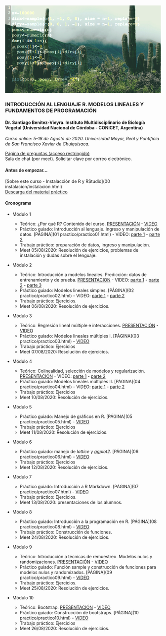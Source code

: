![fig1](/images/cactus.png)

### INTRODUCCIÓN AL LENGUAJE R. MODELOS LINEALES Y FUNDAMENTOS DE PROGRAMACIÓN

#### Dr. Santiago Benitez-Vieyra. Instituto Multidisciplinario de Biología Vegetal (Universidad Nacional de Córdoba - CONICET, Argentina)

*Curso online: 5-18 de Agosto de 2020. Universidad Mayor, Real y Pontificia de San Francisco Xavier de Chuiquisaca.* 


[Página de preguntas (acceso restringido)](https://docs.google.com/document/d/1T1Sq4h4RRmLGnDdoRRlnuj9ffRcKrSV6pVQ77LQQmu4/edit?usp=sharing)     
Sala de chat (por meet). Solicitar clave por correo electrónico.       

#### Antes de empezar...
[Sobre este curso - Instalacción de R y RStudio](00 instalacion/instalacion.html)   
[Descarga del material práctico](https://github.com/santiagombv/cursoR/archive/master.zip)


#### Cronograma   

* Módulo 1   
  + Teórico: ¿Por qué R? Contenido del curso. [PRESENTACIÓN](teoricos/teor1.html) -  [VIDEO](https://drive.google.com/file/d/1-lOSxsEfv8_oSRmYNMmRVQ1-8S9JH2QT/view?usp=sharing)
  + Práctico guiado: Introducción al lenguaje. Ingreso y manipulación de datos. [PÁGINA](01 practico/practico01.html) - VIDEO: [parte 1](https://drive.google.com/file/d/166vL1lHd0im7Wtcwp8bPtJc3aKrtD6Q9/view?usp=sharing) - [parte 2](https://drive.google.com/file/d/14UW4GAIRa21N5okr-1JkJt0F2MqNOsAY/view?usp=sharing)   
  + Trabajo práctico: preparación de datos, ingreso y manipulación.  
  + Meet 05/08/2020: Resolución de ejercicios, problemas de instalación y dudas sobre el lenguaje.   
  
* Módulo 2   
  + Teórico: Introducción a modelos lineales. Predicción: datos de entrenamiento y de prueba. [PRESENTACION](teoricos/teor2.html) - VIDEO: [parte 1](https://drive.google.com/file/d/1NUa53L-mjdWHKwGldTXcYZLZ3owJiZp9/view?usp=sharing) - [parte 2](https://drive.google.com/file/d/1bCY-tqY-r2FgBkAdQWSx0CjRzGwMWeFr/view?usp=sharing) - [parte 3](https://drive.google.com/file/d/1e7kjkumq6HYSmRqBb0YY7zG9eQ27MvKR/view?usp=sharing)   
  + Práctico guiado: Modelos lineales simples. [PÁGINA](02 practico/practico02.html)  - VIDEO: [parte 1](https://drive.google.com/file/d/1vmjkdOo019Kxm6SIPmNYqi-maq-wiCYt/view?usp=sharing) - [parte 2](https://drive.google.com/file/d/1qpAU1re_bZ-WR7k_AxbNkqHxvqzkjLuI/view?usp=sharing)  
  + Trabajo práctico: Ejercicios.   
  + Meet 06/08/2020: Resolución de ejercicios. 

* Módulo 3
  + Teórico: Regresión lineal múltiple e interacciones. [PRESENTACIÓN](teoricos/teor3.html) - [VIDEO](https://drive.google.com/file/d/1GcwB-rH6LuN8uOjjdWEw4pfcuOGAt6dl/view?usp=sharing)   
  + Práctico guiado: Modelos lineales múltiples I. [PÁGINA](03 practico/practico03.html) - [VIDEO](https://drive.google.com/file/d/1vvumIBIPRtP_KPEy2pkoi9siqiy0lR31/view?usp=sharing)   
  + Trabajo práctico: Ejercicios   
  + Meet 07/08/2020: Resolución de ejercicios.

* Módulo 4
  + Teórico: Colinealidad, selección de modelos y regularización. [PRESENTACIÓN](teoricos/teor4.html) - VIDEO: [parte 1](https://drive.google.com/file/d/1fO1OJVMJoOqxESgpkvMQwgtz4m4Nfgz4/view?usp=sharing) - [parte 2](https://drive.google.com/file/d/19YUuSKLFMqaFmmySFpynbAf4vYI2JGSi/view?usp=sharing)   
  + Práctico guiado: Modelos lineales múltiples II. [PÁGINA](04 practico/practico04.html) - VIDEO: [parte 1](https://drive.google.com/file/d/1ehOG2VgnCmTu26ZOewCw0yWDA6SiRGtl/view?usp=sharing) - [parte 2](https://drive.google.com/file/d/14uJv8L52E0uXXvIxIw4Uy32YCoPvK2Ed/view?usp=sharing)     
  + Trabajo práctico: Ejercicios  
  + Meet 10/08/2020: Resolución de ejercicios. 

* Módulo 5
  + Práctico guiado: Manejo de gráficos en R. [PÁGINA](05 practico/practico05.html) - [VIDEO](https://www.youtube.com/watch?v=r9RBDnzRmvU)
  + Trabajo práctico: Ejercicios   
  + Meet 11/08/2020: Resolución de ejercicios. 

* Módulo 6   
  + Práctico guiado: manejo de *lattice* y *ggplot2*. [PÁGINA](06 practico/practico06.html) - [VIDEO](https://www.youtube.com/watch?v=r-LtpOI6cik)       
  + Trabajo práctico: Ejercicios    
  + Meet 12/08/2020: Resolución de ejercicios. 

* Módulo 7   
  + Práctico guiado: Introducción a R Markdown. [PÁGINA](07 practico/practico07.html) - [VIDEO](https://www.youtube.com/watch?v=IaJMC6hOyFE)   
  + Trabajo práctico: Ejercicios.    
  + Meet 13/08/2020: presentaciones de los alumnos. 
  
* Módulo 8   
  + Práctico guiado: Introducción a la programación en R. [PÁGINA](08 practico/practico08.html) - [VIDEO](https://drive.google.com/file/d/1Z4tpimCsvBo3Z_eMOzIsmDQpvbE0UHvu/view?usp=sharing)   
  + Trabajo práctico: Construcción de funciones.   
  + Meet 24/08/2020: Resolución de ejercicios. 

* Módulo 9   
  + Teórico: Introducción a técnicas de remuestreo. Modelos nulos y randomizaciones. [PRESENTACIÓN](teoricos/teor5.html) - [VIDEO](https://drive.google.com/file/d/11fQkW_3b3q4qZIHjoGvC11qdgiEx6-mo/view?usp=sharing)   
  + Práctico guiado: Función sample y construcción de funciones para modelos nulos y randomizados. [PÁGINA](09 practico/practico09.html) - [VIDEO](https://www.youtube.com/watch?v=99qO4GVGdDM)   
  + Trabajo práctico: Ejercicios.   
  + Meet 25/08/2020: Resolución de ejercicios. 

* Módulo 10   
  + Teórico: Bootstrap. [PRESENTACIÓN](teoricos/teor6.html) - [VIDEO](https://drive.google.com/file/d/1ixkb-cWuZVNIHAQMG_FJ9D_45rzEgMBu/view?usp=sharing)   
  + Práctico guiado: Construcción de bootstraps. [PÁGINA](10 practico/practico10.html) - [VIDEO](https://www.youtube.com/watch?v=DleSp9aI2gI&t=65s)   
  + Trabajo práctico: Ejercicios   
  + Meet 26/08/2020: Resolución de ejercicios. 

 